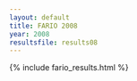 ```yaml
---
layout: default
title: FARIO 2008
year: 2008
resultsfile: results08
---
```


{% include fario_results.html %}
